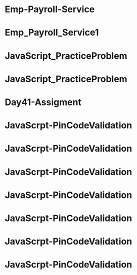 # Emp-Payroll-Service
# Emp_Payroll_Service1
# JavaScript_PracticeProblem
# JavaScript_PracticeProblem
# Day41-Assigment
# JavaScrpt-PinCodeValidation
# JavaScrpt-PinCodeValidation
# JavaScrpt-PinCodeValidation
# JavaScrpt-PinCodeValidation
# JavaScrpt-PinCodeValidation
# JavaScrpt-PinCodeValidation
# JavaScrpt-PinCodeValidation
